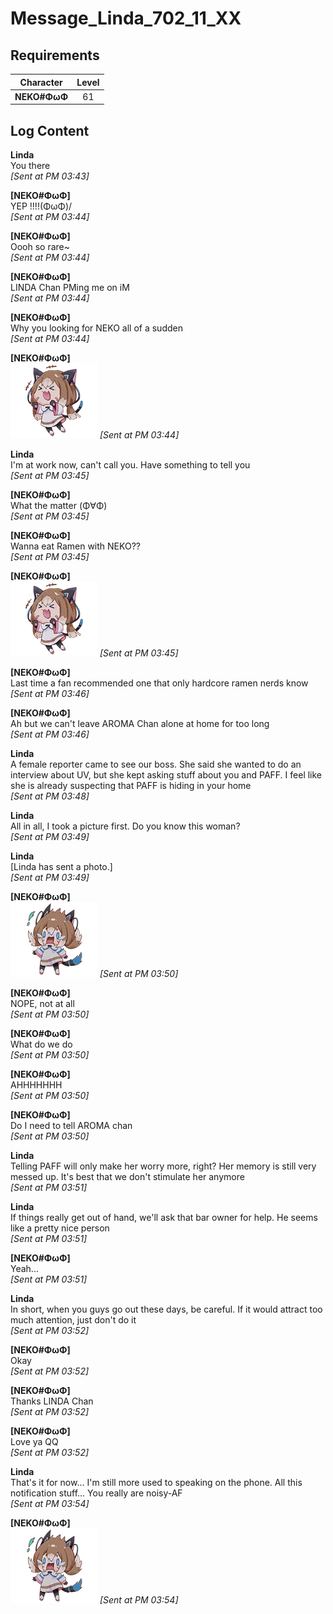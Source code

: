 # Message_Linda_702_11_XX
## Requirements
| Character  |Level|
|------------|:---:|
|**NEKO#ΦωΦ**| 61  |

## Log Content
**Linda**<br>
You there<br>
*[Sent at PM 03:43]*

**[NEKO#ΦωΦ]**<br>
YEP !!!!(ΦωΦ)/<br>
*[Sent at PM 03:44]*

**[NEKO#ΦωΦ]**<br>
Oooh so rare~<br>
*[Sent at PM 03:44]*

**[NEKO#ΦωΦ]**<br>
LINDA Chan PMing me on iM<br>
*[Sent at PM 03:44]*

**[NEKO#ΦωΦ]**<br>
Why you looking for NEKO all of a sudden<br>
*[Sent at PM 03:44]*

**[NEKO#ΦωΦ]**<br>
![07_CatXD.png](./attachments/07_CatXD.png)
*[Sent at PM 03:44]*

**Linda**<br>
I'm at work now, can't call you. Have something to tell you<br>
*[Sent at PM 03:45]*

**[NEKO#ΦωΦ]**<br>
What the matter (Φ∀Φ)<br>
*[Sent at PM 03:45]*

**[NEKO#ΦωΦ]**<br>
Wanna eat Ramen with NEKO??<br>
*[Sent at PM 03:45]*

**[NEKO#ΦωΦ]**<br>
![07_CatXD.png](./attachments/07_CatXD.png)
*[Sent at PM 03:45]*

**[NEKO#ΦωΦ]**<br>
Last time a fan recommended one that only hardcore ramen nerds know<br>
*[Sent at PM 03:46]*

**[NEKO#ΦωΦ]**<br>
Ah but we can't leave AROMA Chan alone at home for too long<br>
*[Sent at PM 03:46]*

**Linda**<br>
A female reporter came to see our boss. She said she wanted to do an interview about UV, but she kept asking stuff about you and PAFF. I feel like she is already suspecting that PAFF is hiding in your home<br>
*[Sent at PM 03:48]*

**Linda**<br>
All in all, I took a picture first. Do you know this woman?<br>
*[Sent at PM 03:49]*

**Linda**<br>
[Linda has sent a photo.]<br>
*[Sent at PM 03:49]*

**[NEKO#ΦωΦ]**<br>
![08_CatQQ.png](./attachments/08_CatQQ.png)
*[Sent at PM 03:50]*

**[NEKO#ΦωΦ]**<br>
NOPE, not at all<br>
*[Sent at PM 03:50]*

**[NEKO#ΦωΦ]**<br>
What do we do<br>
*[Sent at PM 03:50]*

**[NEKO#ΦωΦ]**<br>
AHHHHHHH<br>
*[Sent at PM 03:50]*

**[NEKO#ΦωΦ]**<br>
Do I need to tell AROMA chan<br>
*[Sent at PM 03:50]*

**Linda**<br>
Telling PAFF will only make her worry more, right? Her memory is still very messed up. It's best that we don't stimulate her anymore<br>
*[Sent at PM 03:51]*

**Linda**<br>
If things really get out of hand, we'll ask that bar owner for help. He seems like a pretty nice person<br>
*[Sent at PM 03:51]*

**[NEKO#ΦωΦ]**<br>
Yeah...<br>
*[Sent at PM 03:51]*

**Linda**<br>
In short, when you guys go out these days, be careful. If it would attract too much attention, just don't do it<br>
*[Sent at PM 03:52]*

**[NEKO#ΦωΦ]**<br>
Okay<br>
*[Sent at PM 03:52]*

**[NEKO#ΦωΦ]**<br>
Thanks LINDA Chan<br>
*[Sent at PM 03:52]*

**[NEKO#ΦωΦ]**<br>
Love ya QQ<br>
*[Sent at PM 03:52]*

**Linda**<br>
That's it for now... I'm still more used to speaking on the phone. All this notification stuff... You really are noisy\-AF<br>
*[Sent at PM 03:54]*

**[NEKO#ΦωΦ]**<br>
![08_CatQQ.png](./attachments/08_CatQQ.png)
*[Sent at PM 03:54]*